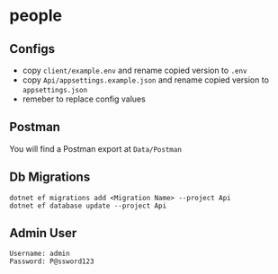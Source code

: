 # people

## Configs
- copy `client/example.env` and rename copied version to `.env`
- copy `Api/appsettings.example.json` and rename copied version to `appsettings.json`
- remeber to replace config values

## Postman
You will find a Postman export at `Data/Postman`

## Db Migrations
```
dotnet ef migrations add <Migration Name> --project Api
dotnet ef database update --project Api
```

## Admin User
```
Username: admin
Password: P@ssword123
```